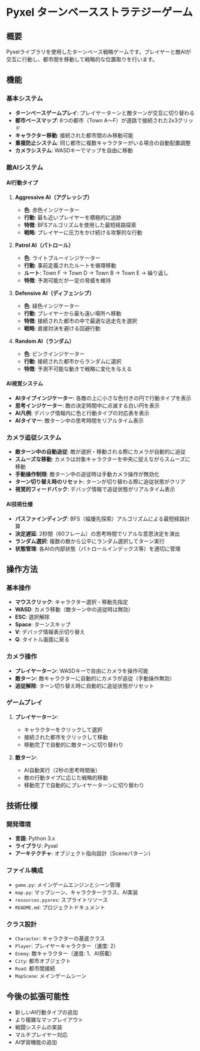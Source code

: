 # Pyxel ターンベースストラテジーゲーム

## 概要
Pyxelライブラリを使用したターンベース戦略ゲームです。プレイヤーと敵AIが交互に行動し、都市間を移動して戦略的な位置取りを行います。

## 機能

### 基本システム
- **ターンベースゲームプレイ**: プレイヤーターンと敵ターンが交互に切り替わる
- **都市ベースマップ**: 6つの都市（Town A～F）が道路で接続された2x3グリッド
- **キャラクター移動**: 接続された都市間のみ移動可能
- **重複防止システム**: 同じ都市に複数キャラクターがいる場合の自動配置調整
- **カメラシステム**: WASDキーでマップを自由に移動

### 敵AIシステム

#### AI行動タイプ
1. **Aggressive AI（アグレッシブ）**
   - **色**: 赤色インジケーター
   - **行動**: 最も近いプレイヤーを積極的に追跡
   - **特徴**: BFSアルゴリズムを使用した最短経路探索
   - **戦略**: プレイヤーに圧力をかけ続ける攻撃的な行動

2. **Patrol AI（パトロール）**
   - **色**: ライトブルーインジケーター
   - **行動**: 事前定義されたルートを循環移動
   - **ルート**: Town F → Town D → Town B → Town E → 繰り返し
   - **特徴**: 予測可能だが一定の脅威を維持

3. **Defensive AI（ディフェンシブ）**
   - **色**: 緑色インジケーター
   - **行動**: プレイヤーから最も遠い場所へ移動
   - **特徴**: 接続された都市の中で最適な逃走先を選択
   - **戦略**: 直接対決を避ける回避行動

4. **Random AI（ランダム）**
   - **色**: ピンクインジケーター
   - **行動**: 接続された都市からランダムに選択
   - **特徴**: 予測不可能な動きで戦略に変化を与える

#### AI視覚システム
- **AIタイプインジケーター**: 各敵の上に小さな色付きの円で行動タイプを表示
- **思考インジケーター**: 敵の決定時間中に点滅する白い円を表示
- **AI凡例**: デバッグ情報内に色と行動タイプの対応表を表示
- **AIタイマー**: 敵ターン中の思考時間をリアルタイム表示

### カメラ追従システム
- **敵ターン中の自動追従**: 敵が選択・移動される際にカメラが自動的に追従
- **スムーズな移動**: カメラは対象キャラクターを中央に捉えながらスムーズに移動
- **手動操作制限**: 敵ターン中の追従時は手動カメラ操作が無効化
- **ターン切り替え時のリセット**: ターンが切り替わる際に追従状態がクリア
- **視覚的フィードバック**: デバッグ情報で追従状態がリアルタイム表示

#### AI技術仕様
- **パスファインディング**: BFS（幅優先探索）アルゴリズムによる最短経路計算
- **決定遅延**: 2秒間（60フレーム）の思考時間でリアルな意思決定を演出
- **ランダム選択**: 複数の敵から公平にランダム選択してターン実行
- **状態管理**: 各AIの内部状態（パトロールインデックス等）を適切に管理

## 操作方法

### 基本操作
- **マウスクリック**: キャラクター選択・移動先指定
- **WASD**: カメラ移動（敵ターン中の追従時は無効）
- **ESC**: 選択解除
- **Space**: ターンスキップ
- **V**: デバッグ情報表示切り替え
- **Q**: タイトル画面に戻る

### カメラ操作
- **プレイヤーターン**: WASDキーで自由にカメラを操作可能
- **敵ターン**: 敵キャラクターに自動的にカメラが追従（手動操作無効）
- **追従解除**: ターン切り替え時に自動的に追従状態がリセット

### ゲームプレイ
1. **プレイヤーターン**: 
   - キャラクターをクリックして選択
   - 接続された都市をクリックして移動
   - 移動完了で自動的に敵ターンに切り替わり

2. **敵ターン**: 
   - AI自動実行（2秒の思考時間後）
   - 敵の行動タイプに応じた戦略的移動
   - 移動完了で自動的にプレイヤーターンに切り替わり

## 技術仕様

### 開発環境
- **言語**: Python 3.x
- **ライブラリ**: Pyxel
- **アーキテクチャ**: オブジェクト指向設計（Sceneパターン）

### ファイル構成
- `game.py`: メインゲームエンジンとシーン管理
- `map.py`: マップシーン、キャラクタークラス、AI実装
- `resources.pyxres`: スプライトリソース
- `README.md`: プロジェクトドキュメント

### クラス設計
- `Character`: キャラクターの基底クラス
- `Player`: プレイヤーキャラクター（速度: 2）
- `Enemy`: 敵キャラクター（速度: 1、AI搭載）
- `City`: 都市オブジェクト
- `Road`: 都市間接続
- `MapScene`: メインゲームシーン

## 今後の拡張可能性
- 新しいAI行動タイプの追加
- より複雑なマップレイアウト
- 戦闘システムの実装
- マルチプレイヤー対応
- AI学習機能の追加

